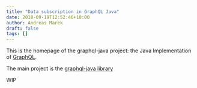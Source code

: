 ```yaml
---
title: "Data subscription in GraphQL Java"
date: 2018-09-19T12:52:46+10:00
author: Andreas Marek
draft: false
tags: []
---
```


This is the homepage of the graphql-java project: the Java Implementation of [GraphQL](https://graphql.org).

The main project is the [graphql-java library](https://github.com/graphql-java/graphql-java)

WIP

